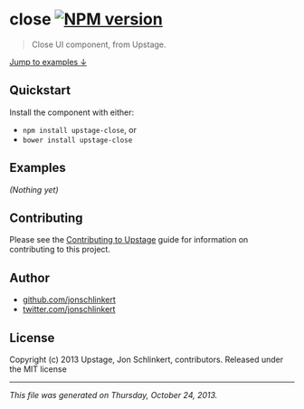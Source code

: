 # close [![NPM version](https://badge.fury.io/js/close.png)](http://badge.fury.io/js/close)

> Close UI component, from Upstage.

[Jump to examples ↓](./EXAMPLES.md)

## Quickstart
Install the component with either:

* `npm install upstage-close`, or
* `bower install upstage-close`

## Examples

_(Nothing yet)_

## Contributing
Please see the [Contributing to Upstage](https://github.com/upstage/upstage/blob/master/CONTRIBUTING.md) guide for information on contributing to this project.

## Author

+ [github.com/jonschlinkert](https://github.com/jonschlinkert)
+ [twitter.com/jonschlinkert](http://twitter.com/jonschlinkert)

## License
Copyright (c) 2013 Upstage, Jon Schlinkert, contributors.
Released under the MIT license

***

_This file was generated on Thursday, October 24, 2013._

